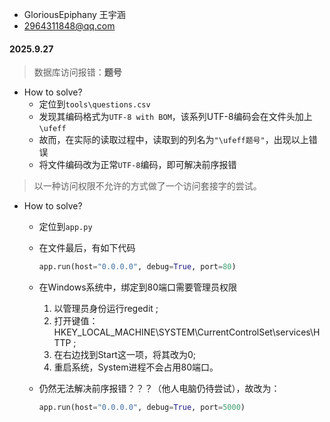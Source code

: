 * GloriousEpiphany 王宇涵
* 2964311848@qq.com

#### 2025.9.27

> 数据库访问报错：**题号**

* How to solve?
  * 定位到`tools\questions.csv`
  * 发现其编码格式为`UTF-8 with BOM`，该系列UTF-8编码会在文件头加上`\ufeff`
  * 故而，在实际的读取过程中，读取到的列名为`"\ufeff题号"`，出现以上错误
  * 将文件编码改为正常`UTF-8`编码，即可解决前序报错

> 以一种访问权限不允许的方式做了一个访问套接字的尝试。

* How to solve?

  * 定位到`app.py`

  * 在文件最后，有如下代码

    ```python
    app.run(host="0.0.0.0", debug=True, port=80)
    ```

  * 在Windows系统中，绑定到80端口需要管理员权限 
  
    1. 以管理员身份运行regedit ;
    2. 打开键值：HKEY_LOCAL_MACHINE\SYSTEM\CurrentControlSet\services\HTTP ;
    3. 在右边找到Start这一项，将其改为0;
    4. 重启系统，System进程不会占用80端口。
  
  * 仍然无法解决前序报错？？？（他人电脑仍待尝试），故改为：

    ```python
    app.run(host="0.0.0.0", debug=True, port=5000)
    ```
